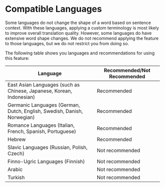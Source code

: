 # Compatible Languages<a name="permissible-language-pairs"></a>

Some languages do not change the shape of a word based on sentence context\. With these languages, applying a custom terminology is most likely to improve overall translation quality\. However, some languages do have extensive word shape changes\. We do not recommend applying the feature to those languages, but we do not restrict you from doing so\. 

The following table shows you languages and recommendations for using this feature:


| Language | Recommended/Not Recommended | 
| --- | --- | 
| East Asian Languages \(such as Chinese, Japanese, Korean, Indonesian\)  | Recommended | 
| Germanic Languages \(German, Dutch, English, Swedish, Danish, Norwegian\)  | Recommended | 
| Romance Languages \(Italian, French, Spanish, Portuguese\)  | Recommended | 
| Hebrew  | Recommended | 
| Slavic Languages \(Russian, Polish, Czech\) | Not recommended | 
| Finno\-Ugric Languages \(Finnish\)  | Not recommended | 
| Arabic | Not recommended | 
| Turkish | Not recommended | 